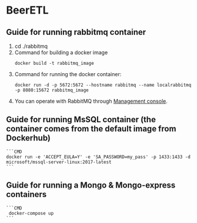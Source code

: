 # BeerETL

## Guide for running rabbitmq container

1. cd ./rabbitmq
2. Command for building а docker image
	``` CMD
	docker build -t rabbitmq_image
	```
4. Command for running the docker container:
	```CMD
	docker run -d -p 5672:5672 --hostname rabbitmq --name localrabbitmq -p 8080:15672 rabbitmq_image
	```
5. You can operate with RabbitMQ through [Management console](http://localhost:8080).

## Guide for running MsSQL container (the container comes from the default image from Dockerhub)

	```CMD
	docker run -e 'ACCEPT_EULA=Y' -e 'SA_PASSWORD=my_pass' -p 1433:1433 -d microsoft/mssql-server-linux:2017-latest
	```

## Guide for running a Mongo & Mongo-express containers

	```CMD
	 docker-compose up
	```
